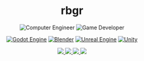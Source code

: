 <h1 align="center"> rbgr </h1>
</p>
<p align="center">
<img src="https://img.shields.io/static/v1?label=%F0%9F%92%BB&labelColor=303030&message=Computer Engineer&color=505050" alt="Computer Engineer"/>
<img src="https://img.shields.io/static/v1?label=%F0%9F%92%BE&labelColor=303030&message=Game Developer&color=505050" alt="Game Developer"/>
</p>
<p align="center">
  <a href="https://godotengine.org"><img src="https://img.shields.io/static/v1?label=&labelColor=303030&message=Godot Engine&color=505050&logo=godot-engine&logoColor=%478CBF" alt="Godot Engine"/></a>
  <a href="https://blender.org"><img src="https://img.shields.io/static/v1?label=&labelColor=303030&message=Blender&color=505050&logo=blender&logoColor=%478CBF" alt="Blender"/></a>
  <a href="https://https://www.unrealengine.com"><img src="https://img.shields.io/static/v1?label=&labelColor=303030&message=Unreal Engine&color=505050&logo=unreal-engine&logoColor=%478CBF" alt="Unreal Engine"/></a>
  <a href="https://unity.com"><img src="https://img.shields.io/static/v1?label=&labelColor=303030&message=Unity&color=505050&logo=unity&logoColor=%478CBF" alt="Unity"/></a>
<p align="center">
<a href="https://twitter.com/rbarongr/"><img src="https://img.shields.io/badge/Twitter-1DA1F2?style=for-the-badge&logo=twitter&logoColor=black"/> </a>
<a href="https://rbgr.itch.io/"><img src="https://img.shields.io/badge/Itch.io-FA5C5C?style=for-the-badge&logo=itchdotio&logoColor=black"/> </a>
<a href="https://linktr.ee/rbgr/"><img src="https://img.shields.io/badge/linktree-39E09B?style=for-the-badge&logo=linktree&logoColor=black"/> </a>
<a href="https://linktr.ee/rbgr/"><img src="https://img.shields.io/badge/Instagram-E4405F?style=for-the-badge&logo=instagram&logoColor=black"/> </a>
</p>
